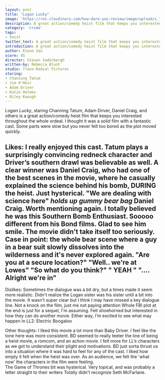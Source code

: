 ```yaml
---
layout: post
title: "Logan Lucky"
image: 'https://res.cloudinary.com/how-dare-you-review/image/upload/c_fill,h_368,w_700/v1529785531/17-logan-lucky-2.jpg'
description: A great action/comedy heist film that keeps you interested throughout the whole ordeal.
category: 'crime'
tags:
- heist
twitter_text: A great action/comedy heist film that keeps you interested throughout the whole ordeal.
introduction: A great action/comedy heist film that keeps you interested throughout the whole ordeal.
author: Kleon Van
score: 85
director: Steven Soderbergh
written-by: Rebecca Blunt
studio: Trans-Radial Pictures
staring: 
- Channing Tatum
- Jim O'Heir
- Adam Driver
- Katie Holmes
- Riley Keough
---
```


*Logan Lucky*, staring Channing Tatum, Adam Driver, Daniel Craig, and others is a great action/comedy heist film that keeps you interested throughout the whole ordeal. I thought it was a solid film with a fantastic cast. Some parts were slow but you never felt too bored as the plot moved quickly.

Likes:
I really enjoyed this cast. Tatum plays a surprisingly convincing redneck character and Driver’s southern drawl was believable as well. A clear winner was Daniel Craig, who had one of the best scenes in the movie, where he casually explained the science behind his bomb, DURING the heist. Just hysterical. 
"We are dealing with science here" *holds up gummy bear bag* 
Daniel Craig. Worth mentioning again. I totally believed he was this Southern Bomb Enthusiast. Sooooo different from his Bond films. Glad to see him smile. 
The movie didn't take itself too seriously. Case in point: the whole bear scene where a guy in a bear suit slowly dissolves into the wilderness and it's never explored again. 
"Are you at a secure location?" "Well.. we're at Lowes"
"So what do you think?"  " YEAH "   ".... Alright we're in"
-           
Dislikes:
Sometimes the dialogue was a bit dry, but a times made it seem more realistic.
Didn't realize the Logan sister was his sister until a bit into the movie. It wasn't super clear but I think I may have missed a key dialogue line. Not a knock on the film, just me not paying attention
Whole FBI plot at the end is just for a sequel, I'm assuming. Felt shoehorned but interested in how they can do another movie. Either way, I'm excited to see what may happen in LL2: Electric Boogaloo


Other thoughts:
I liked this movie a lot more than Baby Driver. I feel like the tone here was more consistent. BD seemed to really teeter the line of being a heist movie, a romcom, and an action movie. I felt more for LL’s characters as we got to understand their plight and motivations. BD just sorta thrust us into a situation where it was hard to feel for any of the cast. 
I liked how empty it felt when the heist was over. As an audience, we felt the 'what now' the characters in the film were feeling.  
The Game of Thrones bit was hysterical. Very topical, and was probably a letter straight to their writers
Totally didn't recognize Seth McFarlane.

